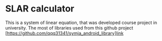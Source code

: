 # SLAR calculator

This is a system of linear equation, that was developed course project in university. The most of libraries used from this github project [https://github.com/qqq31341/symja_android_library]link
